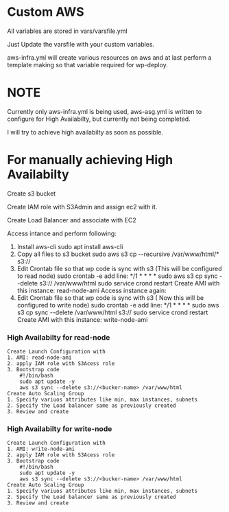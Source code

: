 # Custom AWS
All variables are stored in vars/varsfile.yml

Just Update the varsfile with your custom variables.

aws-infra.yml will create various resources on aws and at last perform a template making so that variable required for wp-deploy.

# NOTE
Currently only aws-infra.yml is being used, aws-asg.yml is written to configure for High Availabilty, but currently not being completed.

I will try to achieve high availabilty as soon as possible.

# For manually achieving High Availabilty
Create s3 bucket

Create IAM role with S3Admin and assign ec2 with it.

Create Load Balancer and associate with EC2

Access intance and perform following:
1. Install aws-cli
    sudo apt install aws-cli
2. Copy all files to s3 bucket
    sudo aws s3 cp --recursive /var/www/html/* s3://<bucket-name>
3. Edit Crontab file so that wp code is sync with s3 (This will be configured to read node)
    sudo crontab -e
    add line: */1 * * * * sudo aws s3 cp sync --delete s3://<bucket-name> /var/www/html
    sudo service crond restart
Create AMI with this instance: read-node-ami
Access instance again:
1. Edit Crontab file so that wp code is sync with s3 ( Now this will be configured to write node)
    sudo crontab -e
    add line: */1 * * * * sudo aws s3 cp sync --delete /var/www/html s3://<bucket-name> 
    sudo service crond restart
Create AMI with this instance: write-node-ami
### High Availabilty for read-node
    Create Launch Configuration with
    1. AMI: read-node-ami
    2. apply IAM role with S3Acess role
    3. Bootstrap code
        #!/bin/bash
        sudo apt update -y
        aws s3 sync --delete s3://<bucker-name> /var/www/html
    Create Auto Scaling Group
    1. Specify variuos attributes like min, max instances, subnets
    2. Specify the Load balancer same as previously created
    3. Review and create
### High Availabilty for write-node
    Create Launch Configuration with
    1. AMI: write-node-ami
    2. apply IAM role with S3Acess role
    3. Bootstrap code
        #!/bin/bash
        sudo apt update -y
        aws s3 sync --delete s3://<bucker-name> /var/www/html
    Create Auto Scaling Group
    1. Specify variuos attributes like min, max instances, subnets
    2. Specify the Load balancer same as previously created
    3. Review and create
